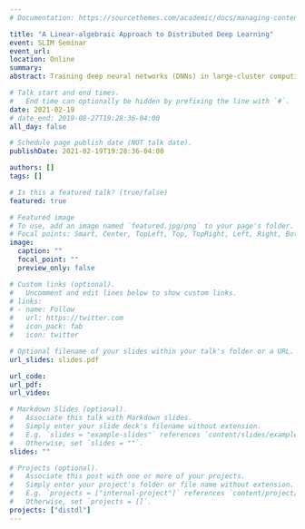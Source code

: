 ```yaml
---
# Documentation: https://sourcethemes.com/academic/docs/managing-content/

title: "A Linear-algebraic Approach to Distributed Deep Learning"
event: SLIM Seminar 
event_url: 
location: Online
summary:
abstract: Training deep neural networks (DNNs) in large-cluster computing environments is increasingly necessary, as networks grow in size and complexity. Local memory and processing limitations require robust data and model parallelism for crossing compute node boundaries. We propose a linear-algebraic approach to domain decomposition in deep learning, which allows parallel distribution of any tensor in the DNN. Rather than rely on automatic differentiation tools, which do not universally support distributed memory parallelism models, we show that parallel data movement operations, e.g., broadcast, sum-reduce, and halo exchange, are linear operators, and by defining the relevant spaces and inner products, we manually develop the adjoint, or backward, operators required for gradient-based training of DNNs. We build distributed DNN layers using these parallel primitives, composed with sequential layer implementations, and demonstrate their application by building and training a distributed DNN using DistDL, a PyTorch and MPI-based distributed deep learning toolkit.

# Talk start and end times.
#   End time can optionally be hidden by prefixing the line with `#`.
date: 2021-02-19
# date_end: 2019-08-27T19:28:36-04:00
all_day: false

# Schedule page publish date (NOT talk date).
publishDate: 2021-02-19T19:28:36-04:00

authors: []
tags: []

# Is this a featured talk? (true/false)
featured: true

# Featured image
# To use, add an image named `featured.jpg/png` to your page's folder. 
# Focal points: Smart, Center, TopLeft, Top, TopRight, Left, Right, BottomLeft, Bottom, BottomRight.
image:
  caption: ""
  focal_point: ""
  preview_only: false

# Custom links (optional).
#   Uncomment and edit lines below to show custom links.
# links:
# - name: Follow
#   url: https://twitter.com
#   icon_pack: fab
#   icon: twitter

# Optional filename of your slides within your talk's folder or a URL.
url_slides: slides.pdf

url_code:
url_pdf:
url_video:

# Markdown Slides (optional).
#   Associate this talk with Markdown slides.
#   Simply enter your slide deck's filename without extension.
#   E.g. `slides = "example-slides"` references `content/slides/example-slides.md`.
#   Otherwise, set `slides = ""`.
slides: ""

# Projects (optional).
#   Associate this post with one or more of your projects.
#   Simply enter your project's folder or file name without extension.
#   E.g. `projects = ["internal-project"]` references `content/project/deep-learning/index.md`.
#   Otherwise, set `projects = []`.
projects: ["distdl"]
---
```


